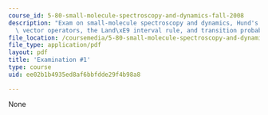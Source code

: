 ```yaml
---
course_id: 5-80-small-molecule-spectroscopy-and-dynamics-fall-2008
description: "Exam on small-molecule spectroscopy and dynamics, Hund's three rules,\
  \ vector operators, the Land\xE9 interval rule, and transition probabilities."
file_location: /coursemedia/5-80-small-molecule-spectroscopy-and-dynamics-fall-2008/ee02b1b4935ed8af6bbfdde29f4b98a8_exam1_1976.pdf
file_type: application/pdf
layout: pdf
title: 'Examination #1'
type: course
uid: ee02b1b4935ed8af6bbfdde29f4b98a8

---
```

None